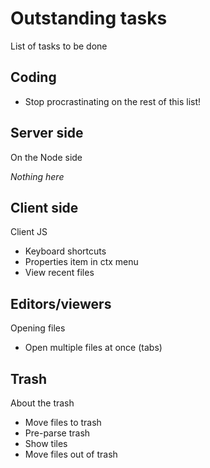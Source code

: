 # Outstanding tasks
List of tasks to be done

## Coding

* Stop procrastinating on the rest of this list!

## Server side
On the Node side

_Nothing here_

## Client side
Client JS

* Keyboard shortcuts
* Properties item in ctx menu
* View recent files

## Editors/viewers
Opening files

* Open multiple files at once (tabs)

## Trash
About the trash

* Move files to trash
* Pre-parse trash
* Show tiles
* Move files out of trash
